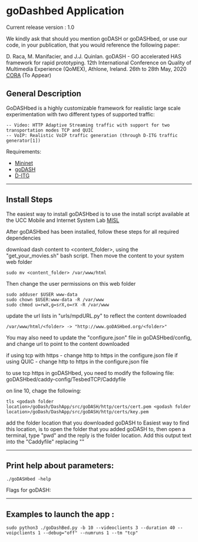 # goDashbed Application

Current release version : 1.0

We kindly ask that should you mention goDASH or goDASHbed, or use our code, in your publication, that you would reference the following paper:

D. Raca, M. Manifacier, and J.J. Quinlan.  goDASH - GO accelerated HAS framework for rapid prototyping. 12th International Conference on Quality of Multimedia Experience (QoMEX), Athlone, Ireland. 26th to 28th May, 2020 [CORA](http://hdl.handle.net/10468/9845 "CORA") (To Appear)

## General Description

GoDASHbed is a highly customizable framework for realistic large scale experimentation with two different types of supported traffic:

    -- Video: HTTP Adaptive Streaming traffic with support for two transportation modes TCP and QUIC
    -- VoIP: Realistic VoIP traffic generation (through D-ITG traffic generator[1])


Requirements:
 - [Mininet](http://mininet.org/)
 - [goDASH](https://github.com/uccmisl/goDASH.git)
 - [D-ITG](www.grid.unina.it/software/ITG//download.php)

--------------------------------------------------------

## Install Steps
The easiest way to install goDASHbed is to use the install script available at the UCC Mobile and Internet System Lab [MISL](http://cs1dev.ucc.ie/misl/goDASH/)

After goDASHbed has been installed, follow these steps for all required dependencies

download dash content to \<content_folder\>, using the "get_your_movies.sh" bash script.
Then move the content to your system web folder
```
sudo mv <content_folder> /var/www/html
```
Then change the user permissions on this web folder
```
sudo adduser $USER www-data
sudo chown $USER:www-data -R /var/www
sudo chmod u=rwX,g=srX,o=rX -R /var/www
```
update the url lists in "urls/mpdURL.py" to reflect the content downloaded
```
/var/www/html/<folder> -> "http://www.goDASHbed.org/<folder>"
```
You may also need to update the "configure.json" file in goDASHbed/config, and change url to point to the content downloaded

if using tcp with https - change http to https in the configure.json file
if using QUIC - change http to https in the configure.json file

to use tcp https in goDASHbed, you need to modify the following file:
goDASHbed/caddy-config/TesbedTCP/Caddyfile

on line 10, chage the following:
```
tls <godash folder location>/goDash/DashApp/src/goDASH/http/certs/cert.pem <godash folder location>/goDash/DashApp/src/goDASH/http/certs/key.pem
```
add the folder location that you downloaded goDASH to
Easiest way to find this location, is to open the folder that you added goDASH to, then open a terminal, type "pwd" and the reply is the folder location.  Add this output text into the "Caddyfile" replacing "<godash folder location>"

--------------------------------------------------------

## Print help about parameters:

```
./goDASHbed -help
```
Flags for goDASH:


--------------------------------------------------------

## Examples to launch the app :
```
sudo python3 ./goDashBed.py -b 10 --videoclients 3 --duration 40 --voipclients 1 --debug="off" --numruns 1 --tm "tcp"
```
